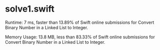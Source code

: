 # solve1.swift

Runtime: 7 ms, faster than 13.89% of Swift online submissions for Convert Binary Number in a Linked List to Integer.

Memory Usage: 13.8 MB, less than 83.33% of Swift online submissions for Convert Binary Number in a Linked List to Integer.
